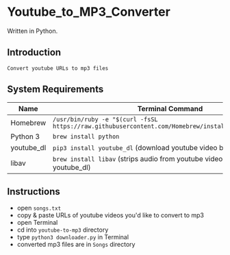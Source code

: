 # Youtube_to_MP3_Converter

Written in Python.

## Introduction
    Convert youtube URLs to mp3 files

## System Requirements
Name       | Terminal Command
---        | ---
Homebrew   | `/usr/bin/ruby -e "$(curl -fsSL https://raw.githubusercontent.com/Homebrew/install/master/install)"`
Python 3   | `brew install python`
youtube_dl | `pip3 install youtube_dl` (download youtube video by URL)
libav      | `brew install libav` (strips audio from youtube videos) (used by youtube_dl)

## Instructions
- open `songs.txt`
- copy & paste URLs of youtube videos you'd like to convert to mp3
- open Terminal
- cd into `youtube-to-mp3` directory
- type `python3 downloader.py` in Terminal
- converted mp3 files are in `Songs` directory
